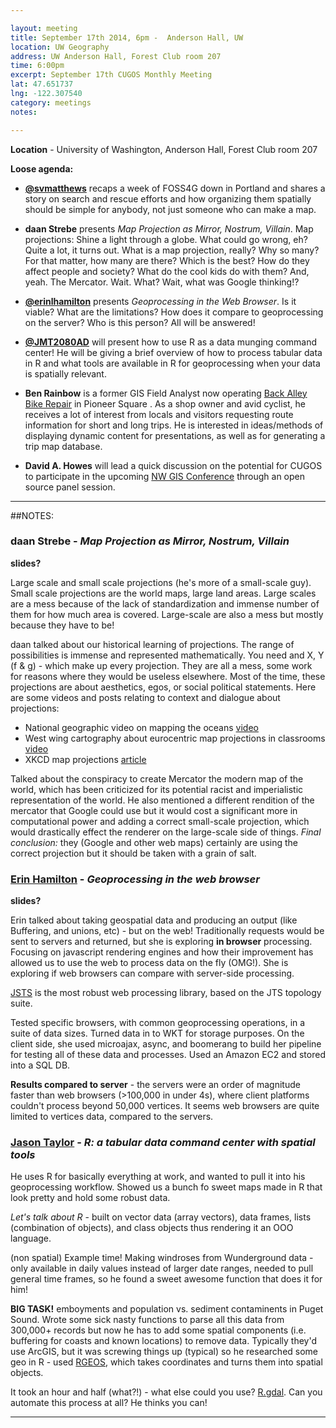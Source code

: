 ```yaml
---

layout: meeting
title: September 17th 2014, 6pm -  Anderson Hall, UW
location: UW Geography
address: UW Anderson Hall, Forest Club room 207
time: 6:00pm
excerpt: September 17th CUGOS Monthly Meeting
lat: 47.651737
lng: -122.307540
category: meetings
notes:

---
```


**Location** - University of Washington, Anderson Hall, Forest Club room 207

__Loose agenda:__

- **[@svmatthews](http://github.com/svmatthews)** recaps a week of FOSS4G down in Portland and shares a story on search and rescue efforts and how organizing them spatially should be simple for anybody, not just someone who can make a map.

- **daan Strebe** presents *Map Projection as Mirror, Nostrum, Villain*. Map projections: Shine a light through a globe. What could go wrong, eh? Quite a lot, it turns out. What is a map projection, really? Why so many? For that matter, how many are there? Which is the best? How do they affect people and society? What do the cool kids do with them? And, yeah. The Mercator. Wait. What? Wait, what was Google thinking!?

- **[@erinlhamilton](https://github.com/erinlhamilton)** presents *Geoprocessing in the Web Browser*. Is it viable? What are the limitations? How does it compare to geoprocessing on the server? Who is this person? All will be answered!

- **[@JMT2080AD](https://github.com/JMT2080AD)** will present how to use R as a data munging command center! He will be giving a brief overview of how to process tabular data in R and what tools are available in R for geoprocessing when your data is spatially relevant.

- **Ben Rainbow** is a former GIS Field Analyst now operating [Back Alley Bike Repair](http://www.backalleybikerepair.com/) in Pioneer Square . As a shop owner and avid cyclist, he receives a lot of interest from locals and visitors requesting route information for short and long trips. He is interested in ideas/methods of displaying dynamic content for presentations, as well as for generating a trip map database.

- **David A. Howes** will lead a quick discussion on the potential for CUGOS to participate in the upcoming [NW GIS Conference](http://nwgis.org/event/nwgis-2014-lynnwood-wa) through an open source panel session.

---

##NOTES:

### daan Strebe - *Map Projection as Mirror, Nostrum, Villain*

**slides?**

Large scale and small scale projections (he's more of a small-scale guy). Small scale projections are the world maps, large land areas. Large scales are a mess because of the lack of standardization and immense number of them for how much area is covered. Large-scale are also a mess but mostly because they have to be!

daan talked about our historical learning of projections. The range of possibilities is immense and represented mathematically. You need and X, Y (f & g) - which make up every projection. They are all a mess, some work for reasons where they would be useless elsewhere. Most of the time, these projections are about aesthetics, egos, or social political statements. Here are some videos and posts relating to context and dialogue about projections:

* National geographic video on mapping the oceans [video](http://www.youtube.com/watch?v=OQCoWAbOKfg)
* West wing cartography about eurocentric map projections in classrooms [video](http://www.youtube.com/watch?v=vVX-PrBRtTY)
* XKCD map projections [article](http://xkcd.com/977/)

Talked about the conspiracy to create Mercator the modern map of the world, which has been criticized for its potential racist and imperialistic representation of the world. He also mentioned a different rendition of the mercator that Google could use but it would cost a significant more in computational power and adding a correct small-scale projection, which would drastically effect the renderer on the large-scale side of things. *Final conclusion:* they (Google and other web maps) certainly are using the correct projection but it should be taken with a grain of salt.

### [Erin Hamilton](https://github.com/erinlhamilton) - *Geoprocessing in the web browser*

**slides?**

Erin talked about taking geospatial data and producing an output (like Buffering, and unions, etc) - but on the web! Traditionally requests would be sent to servers and returned, but she is exploring **in browser** processing. Focusing on javascript rendering engines and how their improvement has allowed us to use the web to process data on the fly (OMG!). She is exploring if web browsers can compare with server-side processing.

[JSTS](https://github.com/bjornharrtell/jsts) is the most robust web processing library, based on the JTS topology suite.

Tested specific browsers, with common geoprocessing operations, in a suite of data sizes. Turned data in to WKT for storage purposes. On the client side, she used microajax, async, and boomerang to build her pipeline for testing all of these data and processes. Used an Amazon EC2 and stored into a SQL DB.

**Results compared to server** - the servers were an order of magnitude faster than web browsers (>100,000 in under 4s), where client platforms couldn't process beyond 50,000 vertices. It seems web browsers are quite limited to vertices data, compared to the servers.

### [Jason Taylor](https://github.com/JMT2080AD) - *R: a tabular data command center with spatial tools*

He uses R for basically everything at work, and wanted to pull it into his geoprocessing workflow. Showed us a bunch fo sweet maps made in R that look pretty and hold some robust data.

*Let's talk about R* - built on vector data (array vectors), data frames, lists (combination of objects), and class objects thus rendering it an OOO language.

(non spatial) Example time! Making windroses from Wunderground data - only available in daily values instead of larger date ranges, needed to pull general time frames, so he found a sweet awesome function that does it for him!

**BIG TASK!** emboyments and population vs. sediment contaminents in Puget Sound. Wrote some sick nasty functions to parse all this data from 300,000+ records but now he has to add some spatial components (i.e. buffering for coasts and known locations) to remove data. Typically they'd use ArcGIS, but it was screwing things up (typical) so he researched some geo in R - used [RGEOS](http://cran.at.r-project.org/web/packages/rgeos/index.html), which takes coordinates and turns them into spatial objects.

It took an hour and half (what?!) - what else could you use? [R.gdal](http://cran.r-project.org/web/packages/rgdal/index.html). Can you automate this process at all? He thinks you can!

---
